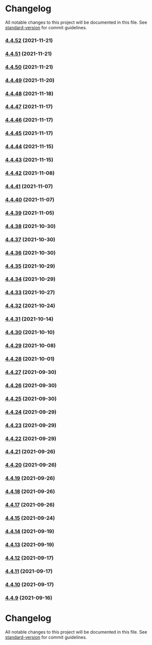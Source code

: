 # Changelog

All notable changes to this project will be documented in this file. See [standard-version](https://github.com/conventional-changelog/standard-version) for commit guidelines.

### [4.4.52](https://github.com/JustDams/faceitFinder/compare/v4.4.51...v4.4.52) (2021-11-21)

### [4.4.51](https://github.com/JustDams/faceitFinder/compare/v4.4.50...v4.4.51) (2021-11-21)

### [4.4.50](https://github.com/JustDams/faceitFinder/compare/v4.4.49...v4.4.50) (2021-11-21)

### [4.4.49](https://github.com/JustDams/faceitFinder/compare/v4.4.48...v4.4.49) (2021-11-20)

### [4.4.48](https://github.com/JustDams/faceitFinder/compare/v4.4.47...v4.4.48) (2021-11-18)

### [4.4.47](https://github.com/JustDams/faceitFinder/compare/v4.4.46...v4.4.47) (2021-11-17)

### [4.4.46](https://github.com/JustDams/faceitFinder/compare/v4.4.45...v4.4.46) (2021-11-17)

### [4.4.45](https://github.com/JustDams/faceitFinder/compare/v4.4.44...v4.4.45) (2021-11-17)

### [4.4.44](https://github.com/JustDams/faceitFinder/compare/v4.4.42...v4.4.44) (2021-11-15)

### [4.4.43](https://github.com/JustDams/faceitFinder/compare/v4.4.42...v4.4.43) (2021-11-15)

### [4.4.42](https://github.com/JustDams/faceitFinder/compare/v4.4.41...v4.4.42) (2021-11-08)

### [4.4.41](https://github.com/JustDams/faceitFinder/compare/v4.4.40...v4.4.41) (2021-11-07)

### [4.4.40](https://github.com/JustDams/faceitFinder/compare/v4.4.39...v4.4.40) (2021-11-07)

### [4.4.39](https://github.com/JustDams/faceitFinder/compare/v4.4.38...v4.4.39) (2021-11-05)

### [4.4.38](https://github.com/JustDams/faceitFinder/compare/v4.4.37...v4.4.38) (2021-10-30)

### [4.4.37](https://github.com/JustDams/faceitFinder/compare/v4.4.36...v4.4.37) (2021-10-30)

### [4.4.36](https://github.com/JustDams/faceitFinder/compare/v4.4.35...v4.4.36) (2021-10-30)

### [4.4.35](https://github.com/JustDams/faceitFinder/compare/v4.4.34...v4.4.35) (2021-10-29)

### [4.4.34](https://github.com/JustDams/faceitFinder/compare/v4.4.33...v4.4.34) (2021-10-29)

### [4.4.33](https://github.com/JustDams/faceitFinder/compare/v4.4.32...v4.4.33) (2021-10-27)

### [4.4.32](https://github.com/JustDams/faceitFinder/compare/v4.4.31...v4.4.32) (2021-10-24)

### [4.4.31](https://github.com/JustDams/faceitFinder/compare/v4.4.30...v4.4.31) (2021-10-14)

### [4.4.30](https://github.com/JustDams/faceitFinder/compare/v4.4.29...v4.4.30) (2021-10-10)

### [4.4.29](https://github.com/JustDams/faceitFinder/compare/v4.4.28...v4.4.29) (2021-10-08)

### [4.4.28](https://github.com/JustDams/faceitFinder/compare/v4.4.27...v4.4.28) (2021-10-01)

### [4.4.27](https://github.com/JustDams/faceitFinder/compare/v4.4.26...v4.4.27) (2021-09-30)

### [4.4.26](https://github.com/JustDams/faceitFinder/compare/v4.4.25...v4.4.26) (2021-09-30)

### [4.4.25](https://github.com/JustDams/faceitFinder/compare/v4.4.24...v4.4.25) (2021-09-30)

### [4.4.24](https://github.com/JustDams/faceitFinder/compare/v4.4.23...v4.4.24) (2021-09-29)

### [4.4.23](https://github.com/JustDams/faceitFinder/compare/v4.4.22...v4.4.23) (2021-09-29)

### [4.4.22](https://github.com/JustDams/faceitFinder/compare/v4.4.21...v4.4.22) (2021-09-29)

### [4.4.21](https://github.com/JustDams/faceitFinder/compare/v4.4.20...v4.4.21) (2021-09-26)

### [4.4.20](https://github.com/JustDams/faceitFinder/compare/v4.4.19...v4.4.20) (2021-09-26)

### [4.4.19](https://github.com/JustDams/faceitFinder/compare/v4.4.18...v4.4.19) (2021-09-26)

### [4.4.18](https://github.com/JustDams/faceitFinder/compare/v4.4.17...v4.4.18) (2021-09-26)

### [4.4.17](https://github.com/JustDams/faceitFinder/compare/v4.4.16...v4.4.17) (2021-09-26)

### [4.4.15](https://github.com/JustDams/faceitFinder/compare/v4.4.14...v4.4.15) (2021-09-24)

### [4.4.14](https://github.com/JustDams/faceitFinder/compare/v4.4.13...v4.4.14) (2021-09-19)

### [4.4.13](https://github.com/JustDams/faceitFinder/compare/v4.4.12...v4.4.13) (2021-09-19)

### [4.4.12](https://github.com/JustDams/faceitFinder/compare/v4.4.11...v4.4.12) (2021-09-17)

### [4.4.11](https://github.com/JustDams/faceitFinder/compare/v4.4.10...v4.4.11) (2021-09-17)

### [4.4.10](https://github.com/JustDams/faceitFinder/compare/v4.4.9...v4.4.10) (2021-09-17)

### [4.4.9](https://github.com/JustDams/faceitFinder/compare/v2.4.5...v4.4.9) (2021-09-16)

# Changelog

All notable changes to this project will be documented in this file. See [standard-version](https://github.com/conventional-changelog/standard-version) for commit guidelines.
